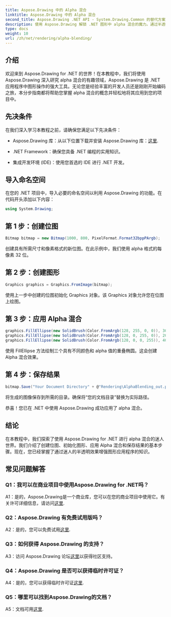 ```yaml
---
title: Aspose.Drawing 中的 Alpha 混合
linktitle: Aspose.Drawing 中的 Alpha 混合
second_title: Aspose.Drawing .NET API - System.Drawing.Common 的替代方案
description: 使用 Aspose.Drawing 解锁 .NET 图形中 alpha 混合的魔力。通过半透明效果提升您的项目。
type: docs
weight: 10
url: /zh/net/rendering/alpha-blending/
---
```

## 介绍

欢迎来到 Aspose.Drawing for .NET 的世界！在本教程中，我们将使用 Aspose.Drawing 深入研究 alpha 混合的有趣领域，Aspose.Drawing 是 .NET 应用程序中图形操作的强大工具。无论您是经验丰富的开发人员还是刚刚开始编码之旅，本分步指南都将帮助您掌握 alpha 混合的概念并轻松地将其应用到您的项目中。

## 先决条件

在我们深入学习本教程之前，请确保您满足以下先决条件：

-  Aspose.Drawing 库：从以下位置下载并安装 Aspose.Drawing 库：[这里](https://releases.aspose.com/drawing/net/).

- .NET Framework：确保您具备 .NET 编程的实用知识。

- 集成开发环境 (IDE)：使用您首选的 IDE 进行 .NET 开发。

## 导入命名空间

在您的 .NET 项目中，导入必要的命名空间以利用 Aspose.Drawing 的功能。在代码开头添加以下内容：

```csharp
using System.Drawing;
```

## 第 1 步：创建位图

```csharp
Bitmap bitmap = new Bitmap(1000, 800, PixelFormat.Format32bppPArgb);
```

创建具有所需尺寸和像素格式的新位图。在此示例中，我们使用 alpha 格式的每像素 32 位。

## 第 2 步：创建图形

```csharp
Graphics graphics = Graphics.FromImage(bitmap);
```

使用上一步中创建的位图初始化 Graphics 对象。该 Graphics 对象允许您在位图上绘图。

## 第 3 步：应用 Alpha 混合

```csharp
graphics.FillEllipse(new SolidBrush(Color.FromArgb(128, 255, 0, 0)), 300, 100, 400, 400);
graphics.FillEllipse(new SolidBrush(Color.FromArgb(128, 0, 255, 0)), 200, 300, 400, 400);
graphics.FillEllipse(new SolidBrush(Color.FromArgb(128, 0, 0, 255)), 400, 300, 400, 400);
```

使用 FillEllipse 方法绘制三个具有不同颜色和 alpha 值的重叠椭圆。这会创建 Alpha 混合效果。

## 第 4 步：保存结果

```csharp
bitmap.Save("Your Document Directory" + @"Rendering\AlphaBlending_out.png");
```

将生成的图像保存到所需的目录。确保将“您的文档目录”替换为实际路径。

恭喜！您已在 .NET 中使用 Aspose.Drawing 成功应用了 alpha 混合。

## 结论

在本教程中，我们探索了使用 Aspose.Drawing for .NET 进行 alpha 混合的迷人世界。我们介绍了创建位图、初始化图形、应用 Alpha 混合和保存结果的基本步骤。现在，您已经掌握了通过迷人的半透明效果增强图形应用程序的知识。

## 常见问题解答

### Q1：我可以在商业项目中使用Aspose.Drawing for .NET吗？

 A1：是的，Aspose.Drawing是一个商业库，您可以在您的商业项目中使用它。有关许可详细信息，请访问[这里](https://purchase.aspose.com/buy).

### Q2：Aspose.Drawing 有免费试用版吗？

 A2：是的，您可以免费试用[这里](https://releases.aspose.com/).

### Q3：如何获得 Aspose.Drawing 的支持？

 A3：访问 Aspose.Drawing 论坛[这里](https://forum.aspose.com/c/diagram/17)以获得社区支持。

### Q4：Aspose.Drawing 是否可以获得临时许可证？

 A4：是的，您可以获得临时许可证[这里](https://purchase.aspose.com/temporary-license/).

### Q5：哪里可以找到Aspose.Drawing的文档？

 A5：文档可用[这里](https://reference.aspose.com/drawing/net/).